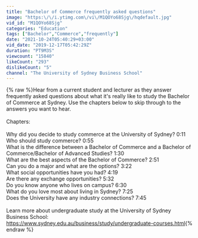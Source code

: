```yaml
---
title: "Bachelor of Commerce frequently asked questions"
image: "https:\/\/i.ytimg.com\/vi\/M1QOYo68Sjg\/hqdefault.jpg"
vid_id: "M1QOYo68Sjg"
categories: "Education"
tags: ["Bachelor","Commerce","frequently"]
date: "2021-10-24T05:40:29+03:00"
vid_date: "2019-12-17T05:42:29Z"
duration: "PT9M3S"
viewcount: "15840"
likeCount: "293"
dislikeCount: "5"
channel: "The University of Sydney Business School"
---
```

{% raw %}Hear from a current student and lecturer as they answer frequently asked questions about what it's really like to study the Bachelor of Commerce at Sydney. Use the chapters below to skip through to the answers you want to hear. <br /><br />Chapters:<br /><br />Why did you decide to study commerce at the University of Sydney? 0:11<br />Who should study commerce? 0:55<br />What is the difference between a Bachelor of Commerce and a Bachelor of Commerce/Bachelor of Advanced Studies? 1:30<br />What are the best aspects of the Bachelor of Commerce? 2:51<br />Can you do a major and what are the options? 3:22<br />What social opportunities have you had? 4:19<br />Are there any exchange opportunities? 5:32<br />Do you know anyone who lives on campus? 6:30<br />What do you love most about living in Sydney? 7:25<br />Does the University have any industry connections? 7:45<br /><br />Learn more about undergraduate study at the University of Sydney Business School: <a rel="nofollow" target="blank" href="https://www.sydney.edu.au/business/study/undergraduate-courses.html">https://www.sydney.edu.au/business/study/undergraduate-courses.html</a>{% endraw %}
